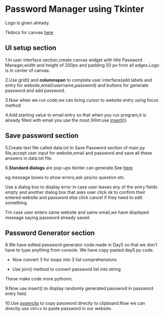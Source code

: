 # Password Manager using Tkinter

Logo is given already.

Tkdocs for canvas [here](https://tkdocs.com/tutorial/canvas.html)


## UI setup section

1.In user interface section,create canvas widget with title Password Manager,width and height of 200px and padding 50 px from all edges.Logo is in center of canvas.

2.Use grid() and **columnspan** to complete user interface(add labels and entry for website,email/username,password) and buttons for generate password and add password.

3.Now when we run code,we can bring cursor to website entry using focus method

4.Add starting value to email entry so that when you run program,it is already filled with email you use the most.(Hint:use [insert()](https://tkdocs.com/tutorial/widgets.html#entry))


## Save password section


5.Create text file called data.txt.In Save Password section of main.py file,accept user input for website,email and password and save all these answers in data.txt file.

6.**Standard dialogs** are pop-ups tkinter can generate.See [here](https://docs.python.org/3/library/tkinter.messagebox.html)

eg.message boxes to show errors,ask yes/no question etc.

Use  a dialog box to display error in case user leaves any of the entry fields empty and another dialog box that asks user click ok to confirm their entered website and password else click cancel if they need to edit something.

7.In case user enters same website and same email,we have displayed message saying password already saved.

## Password Generator section

8.We have edited password generator code made in Day5 so that we don't have to type anything from console.
We have copy pasted day5.py code.

* Now convert 3 for loops into 3 list comprehensions 

* Use join() method to convert password list into string

These make code more pythonic.

9.Now use insert() to display randomly generated password in password entry field.

10.Use [pyperclip](https://pypi.org/project/pyperclip/) to copy password directly to clipboard.Now we can directly use ctrl+v to paste password in our website.
